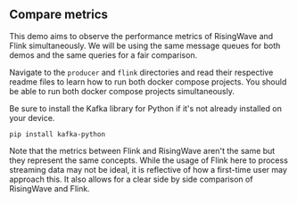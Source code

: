 ## Compare metrics

This demo aims to observe the performance metrics of RisingWave and Flink simultaneously. We will be using the same message queues for both demos and the same queries for a fair comparison.

Navigate to the `producer` and `flink` directories and read their respective readme files to learn how to run both docker compose projects. You should be able to run both docker compose projects simultaneously.

Be sure to install the Kafka library for Python if it's not already installed on your device. 

```terminal
pip install kafka-python
```

Note that the metrics between Flink and RisingWave aren't the same but they represent the same concepts. While the usage of Flink here to process streaming data may not be ideal, it is reflective of how a first-time user may approach this. It also allows for a clear side by side comparison of RisingWave and Flink. 